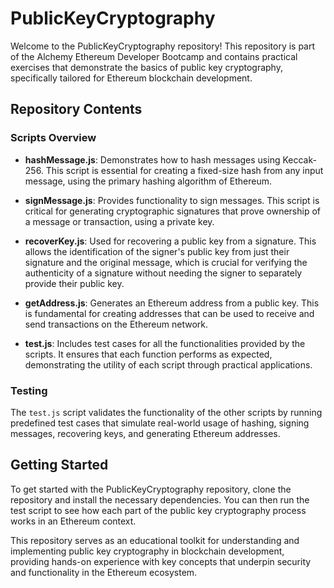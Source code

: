# PublicKeyCryptography

Welcome to the PublicKeyCryptography repository! This repository is part of the Alchemy Ethereum Developer Bootcamp and contains practical exercises that demonstrate the basics of public key cryptography, specifically tailored for Ethereum blockchain development.

## Repository Contents

### Scripts Overview

- **hashMessage.js**: Demonstrates how to hash messages using Keccak-256. This script is essential for creating a fixed-size hash from any input message, using the primary hashing algorithm of Ethereum.

- **signMessage.js**: Provides functionality to sign messages. This script is critical for generating cryptographic signatures that prove ownership of a message or transaction, using a private key.

- **recoverKey.js**: Used for recovering a public key from a signature. This allows the identification of the signer's public key from just their signature and the original message, which is crucial for verifying the authenticity of a signature without needing the signer to separately provide their public key.

- **getAddress.js**: Generates an Ethereum address from a public key. This is fundamental for creating addresses that can be used to receive and send transactions on the Ethereum network.

- **test.js**: Includes test cases for all the functionalities provided by the scripts. It ensures that each function performs as expected, demonstrating the utility of each script through practical applications.

### Testing

The `test.js` script validates the functionality of the other scripts by running predefined test cases that simulate real-world usage of hashing, signing messages, recovering keys, and generating Ethereum addresses.

## Getting Started

To get started with the PublicKeyCryptography repository, clone the repository and install the necessary dependencies. You can then run the test script to see how each part of the public key cryptography process works in an Ethereum context.

This repository serves as an educational toolkit for understanding and implementing public key cryptography in blockchain development, providing hands-on experience with key concepts that underpin security and functionality in the Ethereum ecosystem.
